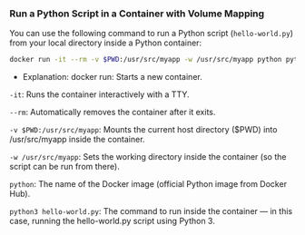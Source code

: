 ### Run a Python Script in a Container with Volume Mapping

You can use the following command to run a Python script (`hello-world.py`) from your local directory inside a Python container:

```bash
docker run -it --rm -v $PWD:/usr/src/myapp -w /usr/src/myapp python python3 hello-world.py
```

- Explanation:
docker run: Starts a new container.

```-it```: Runs the container interactively with a TTY.

```--rm```: Automatically removes the container after it exits.

```-v $PWD:/usr/src/myapp```: Mounts the current host directory ($PWD) into /usr/src/myapp inside the container.

```-w /usr/src/myapp```: Sets the working directory inside the container (so the script can be run from there).

```python```: The name of the Docker image (official Python image from Docker Hub).

```python3 hello-world.py```: The command to run inside the container — in this case, running the hello-world.py script using Python 3.